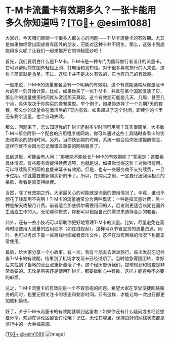 # T-M卡流量卡有效期多久？一张卡能用多久你知道吗？[[TG💪+ @esim1088](https://t.me/s/esim1088)]

大家好，今天咱们聊聊一个很多人都关心的问题——T-M卡流量卡的有效期。尤其是如果你经常出国或者有国外的朋友，可能对这种卡并不陌生。那么，这张卡到底能用多久呢？让我们一起来揭开它的神秘面纱吧！

首先，我们要明白什么是T-M卡。T-M卡是一种专门为国际旅行者设计的流量卡，它可以帮助你在国外轻松上网、打电话和发短信。对于很多喜欢旅行的人来说，这张卡简直就是救星。不过，这张卡并不是永久有效的，它也有自己的有效期。

一般来说，T-M卡的流量套餐会有一个明确的有效期，这个有效期通常从你激活卡片的那一刻开始计算。比如，如果你买了一张T-M卡，并且在某个国家激活了它，那么你的流量使用时间就从激活那天算起。这个有效期可能是几天、几周，甚至几个月，具体取决于你购买的套餐类型。举个例子，如果你选择了一个为期7天的套餐，那么你的流量会在激活后的7天内有效。如果超过了这个时间，即使你的卡里还有剩余流量，也会自动失效。

那么，问题来了，怎么知道我的T-M卡还剩多少时间可用呢？其实很简单，大多数T-M卡都会附带一个配套的应用程序或网站，你可以通过这些工具随时查看卡的状态和剩余的使用时间。另外，当你快到期的时候，系统一般会给你发送提醒信息，这样你就不会因为忘记而错过重要的网络服务了。

说到这里，可能会有人问：“那我能不能延长T-M卡的有效期呢？”答案是：这要看具体情况。有些服务商提供续费选项，也就是说，如果你觉得这张卡对你很有用，可以继续购买相同的套餐来延长有效期。但是，也有一些服务商不支持续费，一旦卡过期，你就需要重新购买新的卡了。所以，在购买之前，一定要仔细阅读相关的条款，看看是否支持续费。

当然，除了有效期之外，大家最关心的可能就是流量的使用情况了。毕竟，谁也不想花了钱却用不完啊！T-M卡的流量通常分为两种模式：一种是按流量计费，另一种是按天或按月计费。前者适合那些偶尔需要用网的人，后者则更适合长期在国外生活或工作的人。无论哪种模式，你都可以根据自己的需求来选择合适的套餐。

此外，还有一些小技巧可以帮助你更好地管理T-M卡的流量。比如，尽量避免在高峰时段使用大流量的应用程序（如在线视频），这样可以节省宝贵的流量资源。同时，也可以考虑下载一些离线地图或者音乐文件，这样在没有网络的情况下也能正常使用。

最后，给大家分享一个小故事。有一次，我有个朋友去欧洲旅行，临出发前忘记检查T-M卡的有效期，结果到了机场才发现卡已经过期了。当时他急得团团转，幸好后来找到了当地的营业点重新激活了卡。这个经历告诉我们，提前规划和检查是非常重要的。无论是购买还是使用T-M卡，都要做到心中有数，这样才能避免不必要的麻烦。

总之，T-M卡流量卡的有效期是一个不容忽视的问题。希望大家在享受便捷网络服务的同时，也要记得关注卡的状态和剩余时间。只有这样，才能让每一次出行都更加顺利愉快。

好了，关于T-M卡流量卡的有效期就聊到这里啦！如果你还有什么疑问或者经验想要分享，欢迎在评论区留言讨论哦！记住，无论在哪里，保持良好的网络状态都是旅行中的一大幸福来源。

[[TG💪+ @esim1088](https://t.me/s/esim1088) ![Image](https://i.postimg.cc/4NQfJmqS/Snipaste-2025-05-13-00-14-12.png)]